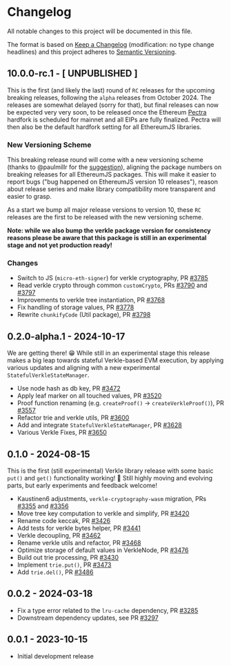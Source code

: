 # Changelog

All notable changes to this project will be documented in this file.

The format is based on [Keep a Changelog](http://keepachangelog.com/en/1.0.0/)
(modification: no type change headlines) and this project adheres to
[Semantic Versioning](http://semver.org/spec/v2.0.0.html).

## 10.0.0-rc.1 - [ UNPUBLISHED ]

This is the first (and likely the last) round of `RC` releases for the upcoming breaking releases, following the `alpha` releases from October 2024. The releases are somewhat delayed (sorry for that), but final releases can now be expected very very soon, to be released once the Ethereum [Pectra](https://eips.ethereum.org/EIPS/eip-7600) hardfork is scheduled for mainnet and all EIPs are fully finalized. Pectra will then also be the default hardfork setting for all EthereumJS libraries.

### New Versioning Scheme

This breaking release round will come with a new versioning scheme (thanks to @paulmillr for the [suggestion](https://github.com/ethereumjs/ethereumjs-monorepo/issues/3748)), aligning the package numbers on breaking releases for all EthereumJS packages. This will make it easier to report bugs ("bug happened on EthereumJS version 10 releases"), reason about release series and make library compatibility more transparent and easier to grasp.

As a start we bump all major release versions to version 10, these `RC` releases are the first to be released with the new versioning scheme.

**Note: while we also bump the verkle package version for consistency reasons please be aware that this package is still in an experimental stage and not yet production ready!**

### Changes

- Switch to JS (`micro-eth-signer`) for verkle cryptography, PR [#3785](https://github.com/ethereumjs/ethereumjs-monorepo/pull/3785)
- Read verkle crypto through common `customCrypto`, PRs [#3790](https://github.com/ethereumjs/ethereumjs-monorepo/pull/3790) and [#3797](https://github.com/ethereumjs/ethereumjs-monorepo/pull/3797)
- Improvements to verkle tree instantiation, PR [#3768](https://github.com/ethereumjs/ethereumjs-monorepo/pull/3768)
- Fix handling of storage values, PR [#3778](https://github.com/ethereumjs/ethereumjs-monorepo/pull/3778)
- Rewrite `chunkifyCode` (Util package), PR [#3798](https://github.com/ethereumjs/ethereumjs-monorepo/pull/3798)

## 0.2.0-alpha.1 - 2024-10-17

We are getting there! 😁 While still in an experimental stage this release makes a big leap towards stateful Verkle-based EVM execution, by applying various updates and aligning with a new experimental `StatefulVerkleStateManager`.

- Use node hash as db key, PR [#3472](https://github.com/ethereumjs/ethereumjs-monorepo/pull/3472)
- Apply leaf marker on all touched values, PR [#3520](https://github.com/ethereumjs/ethereumjs-monorepo/pull/3520)
- Proof function renaming (e.g. `createProof()` -> `createVerkleProof()`), PR [#3557](https://github.com/ethereumjs/ethereumjs-monorepo/pull/3557)
- Refactor trie and verkle utils, PR [#3600](https://github.com/ethereumjs/ethereumjs-monorepo/pull/3600)
- Add and integrate `StatefulVerkleStateManager`, PR [#3628](https://github.com/ethereumjs/ethereumjs-monorepo/pull/3628)
- Various Verkle Fixes, PR [#3650](https://github.com/ethereumjs/ethereumjs-monorepo/pull/3650)

## 0.1.0 - 2024-08-15

This is the first (still experimental) Verkle library release with some basic `put()` and `get()` functionality working! 🎉 Still highly moving and evolving parts, but early experiments and feedback welcome!

- Kaustinen6 adjustments, `verkle-cryptography-wasm` migration, PRs [#3355](https://github.com/ethereumjs/ethereumjs-monorepo/pull/3355) and [#3356](https://github.com/ethereumjs/ethereumjs-monorepo/pull/3356)
- Move tree key computation to verkle and simplify, PR [#3420](https://github.com/ethereumjs/ethereumjs-monorepo/pull/3420)
- Rename code keccak, PR [#3426](https://github.com/ethereumjs/ethereumjs-monorepo/pull/3426)
- Add tests for verkle bytes helper, PR [#3441](https://github.com/ethereumjs/ethereumjs-monorepo/pull/3441)
- Verkle decoupling, PR [#3462](https://github.com/ethereumjs/ethereumjs-monorepo/pull/3462)
- Rename verkle utils and refactor, PR [#3468](https://github.com/ethereumjs/ethereumjs-monorepo/pull/3468)
- Optimize storage of default values in VerkleNode, PR [#3476](https://github.com/ethereumjs/ethereumjs-monorepo/pull/3476)
- Build out trie processing, PR [#3430](https://github.com/ethereumjs/ethereumjs-monorepo/pull/3430)
- Implement `trie.put()`, PR [#3473](https://github.com/ethereumjs/ethereumjs-monorepo/pull/3473)
- Add `trie.del()`, PR [#3486](https://github.com/ethereumjs/ethereumjs-monorepo/pull/3486)

## 0.0.2 - 2024-03-18

- Fix a type error related to the `lru-cache` dependency, PR [#3285](https://github.com/ethereumjs/ethereumjs-monorepo/pull/3285)
- Downstream dependency updates, see PR [#3297](https://github.com/ethereumjs/ethereumjs-monorepo/pull/3297)

## 0.0.1 - 2023-10-15

- Initial development release

